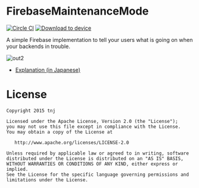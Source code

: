 # FirebaseMaintenanceMode

[![Circle CI](https://circleci.com/gh/tnj/FirebaseMaintenanceMode/tree/master.svg?style=svg)](https://circleci.com/gh/tnj/FirebaseMaintenanceMode/tree/master) [<img src="https://dply.me/c5mmvs/button/small" alt="Download to device">](https://dply.me/c5mmvs#install)

A simple Firebase implementation to tell your users what is going on when your backends in trouble. 

![out2](https://cloud.githubusercontent.com/assets/140446/11614270/dbf74a74-9c80-11e5-9800-03ab2176a9ff.gif)

  * [Explanation (in Japanese)](http://qiita.com/tnj/items/c38d0e0ba6f10601b3b0)


# License

```
Copyright 2015 tnj

Licensed under the Apache License, Version 2.0 (the "License");
you may not use this file except in compliance with the License.
You may obtain a copy of the License at

   http://www.apache.org/licenses/LICENSE-2.0

Unless required by applicable law or agreed to in writing, software
distributed under the License is distributed on an "AS IS" BASIS,
WITHOUT WARRANTIES OR CONDITIONS OF ANY KIND, either express or implied.
See the License for the specific language governing permissions and
limitations under the License.
```
